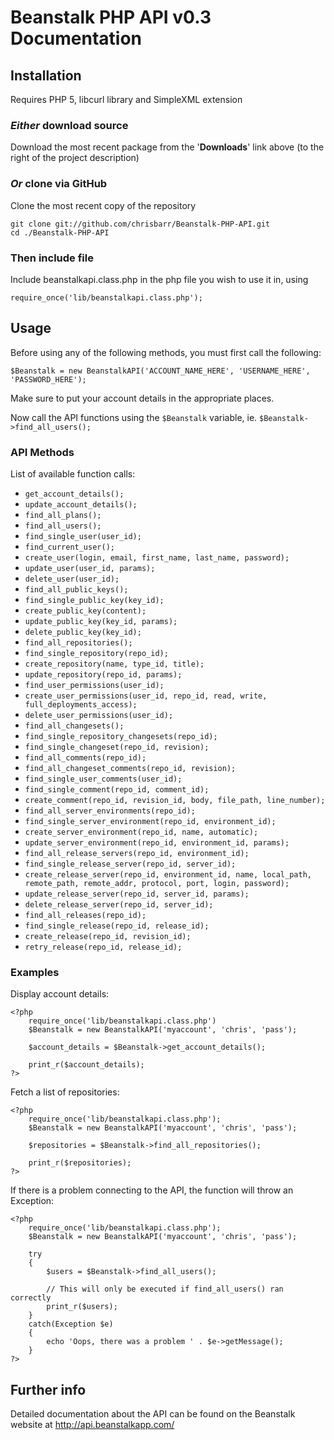 # Beanstalk PHP API v0.3 Documentation #

## Installation ##
Requires PHP 5, libcurl library and SimpleXML extension

### *Either* download source ###
Download the most recent package from the '**Downloads**' link above (to the right of the project description)

### *Or* clone via GitHub ###
Clone the most recent copy of the repository

	git clone git://github.com/chrisbarr/Beanstalk-PHP-API.git
	cd ./Beanstalk-PHP-API

### Then include file ###

Include beanstalkapi.class.php in the php file you wish to use it in, using

	require_once('lib/beanstalkapi.class.php');

## Usage ##
Before using any of the following methods, you must first call the following:
	
	$Beanstalk = new BeanstalkAPI('ACCOUNT_NAME_HERE', 'USERNAME_HERE', 'PASSWORD_HERE');

Make sure to put your account details in the appropriate places.

Now call the API functions using the `$Beanstalk` variable, ie. `$Beanstalk->find_all_users();`

### API Methods ###
List of available function calls:

* `get_account_details();`
* `update_account_details();`
* `find_all_plans();`
* `find_all_users();`
* `find_single_user(user_id);`
* `find_current_user();`
* `create_user(login, email, first_name, last_name, password);`
* `update_user(user_id, params);`
* `delete_user(user_id);`
* `find_all_public_keys();`
* `find_single_public_key(key_id);`
* `create_public_key(content);`
* `update_public_key(key_id, params);`
* `delete_public_key(key_id);`
* `find_all_repositories();`
* `find_single_repository(repo_id);`
* `create_repository(name, type_id, title);`
* `update_repository(repo_id, params);`
* `find_user_permissions(user_id);`
* `create_user_permissions(user_id, repo_id, read, write, full_deployments_access);`
* `delete_user_permissions(user_id);`
* `find_all_changesets();`
* `find_single_repository_changesets(repo_id);`
* `find_single_changeset(repo_id, revision);`
* `find_all_comments(repo_id);`
* `find_all_changeset_comments(repo_id, revision);`
* `find_single_user_comments(user_id);`
* `find_single_comment(repo_id, comment_id);`
* `create_comment(repo_id, revision_id, body, file_path, line_number);`
* `find_all_server_environments(repo_id);`
* `find_single_server_environment(repo_id, environment_id);`
* `create_server_environment(repo_id, name, automatic);`
* `update_server_environment(repo_id, environment_id, params);`
* `find_all_release_servers(repo_id, environment_id);`
* `find_single_release_server(repo_id, server_id);`
* `create_release_server(repo_id, environment_id, name, local_path, remote_path, remote_addr, protocol, port, login, password);`
* `update_release_server(repo_id, server_id, params);`
* `delete_release_server(repo_id, server_id);`
* `find_all_releases(repo_id);`
* `find_single_release(repo_id, release_id);`
* `create_release(repo_id, revision_id);`
* `retry_release(repo_id, release_id);`

### Examples ###
Display account details:

	<?php
		require_once('lib/beanstalkapi.class.php')
		$Beanstalk = new BeanstalkAPI('myaccount', 'chris', 'pass');
		
		$account_details = $Beanstalk->get_account_details();
		
		print_r($account_details);
	?>

Fetch a list of repositories:

	<?php
		require_once('lib/beanstalkapi.class.php');
		$Beanstalk = new BeanstalkAPI('myaccount', 'chris', 'pass');
		
		$repositories = $Beanstalk->find_all_repositories();
		
		print_r($repositories);
	?>

If there is a problem connecting to the API, the function will throw an Exception:

	<?php
		require_once('lib/beanstalkapi.class.php');
		$Beanstalk = new BeanstalkAPI('myaccount', 'chris', 'pass');
		
		try
		{
			$users = $Beanstalk->find_all_users();
			
			// This will only be executed if find_all_users() ran correctly
			print_r($users);
		}
		catch(Exception $e)
		{
			echo 'Oops, there was a problem ' . $e->getMessage();
		}
	?>

## Further info ##
Detailed documentation about the API can be found on the Beanstalk website at http://api.beanstalkapp.com/